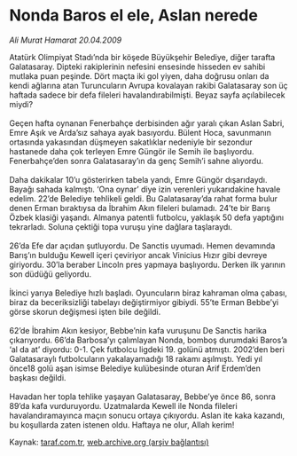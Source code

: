 # Nonda Baros el ele, Aslan nerede

*Ali Murat Hamarat 20.04.2009*

<div class="yazi">Atatürk Olimpiyat Stadı’nda bir köşede Büyükşehir Belediye, diğer tarafta Galatasaray. Dipteki rakiplerinin nefesini ensesinde hisseden ev sahibi mutlaka puan peşinde. Dört maçta iki gol yiyen, daha doğrusu onları da kendi ağlarına atan Turuncuların Avrupa kovalayan rakibi Galatasaray son üç haftada sadece bir defa fileleri havalandırabilmişti. Beyaz sayfa açılabilecek miydi? <br/><br/>Geçen hafta oynanan Fenerbahçe derbisinden ağır yaralı çıkan Aslan Sabri, Emre Aşık ve Arda’sız sahaya ayak basıyordu. Bülent Hoca, savunmanın ortasında yakasından düşmeyen sakatlıklar nedeniyle bir sezondur hastanede daha çok terleyen Emre Güngör ile Semih ile başlıyordu. Fenerbahçe’den sonra Galatasaray’ın da genç Semih’i sahne alıyordu. <br/><br/>Daha dakikalar 10’u gösterirken tabela yandı, Emre Güngör dışarıdaydı. Bayağı sahada kalmıştı. ‘Ona oynar’ diye izin verenleri yukarıdakine havale edelim. 22’de Belediye tehlikeli geldi. Bu Galatasaray’da rahat forma bulur denen Erman bıraktıysa da İbrahim Akın fileleri bulamadı. 24’te bir Barış Özbek klasiği yaşandı. Almanya patentli futbolcu, yaklaşık 50 defa yaptığını tekrarladı. Soluna çektiği topa vuruşu yine dağlara taşlaraydı. <br/><br/>26’da Efe dar açıdan şutluyordu. De Sanctis uyumadı. Hemen devamında Barış’ın bulduğu Kewell içeri çeviriyor ancak Vinicius Hızır gibi devreye giriyordu. 30’la beraber Lincoln pres yapmaya başlıyordu. Derken ilk yarının son düdüğü geliyordu. <br/><br/>İkinci yarıya Belediye hızlı başladı. Oyuncuların biraz kahraman olma çabası, biraz da beceriksizliği tabelayı değiştirmiyor gibiydi. 55’te Erman Bebbe’yi görse skorun değişmesi işten bile değildi. <br/><br/>62’de İbrahim Akın kesiyor, Bebbe’nin kafa vuruşunu De Sanctis harika çıkarıyordu. 66’da Barbosa’yı çalımlayan Nonda, bomboş durumdaki Baros’a ‘al da at’ diyordu: 0-1. Çek futbolcu ligdeki 19. golünü atmıştı. 2002’den beri Galatasaraylı futbolcuların yakalayamadığı 18 rakamı aşılmıştı. Yedi yıl önce18 golü aşan isimse Belediye kulübesinde oturan Arif Erdem’den başkası değildi. <br/><br/>Havadan her topla tehlike yaşayan Galatasaray, Bebbe’ye önce 86, sonra 89’da kafa vurduruyordu. Uzatmalarda Kewell ile Nonda fileleri havalandıramayınca maçın sonucu ortaya çıkıyordu. Aslan ite kaka kazandı, bu koşullarda zaten istenen oldu. Haftaya ne olur, Allah kerim!</div>

Kaynak: [taraf.com.tr](m), [web.archive.org (arşiv bağlantısı)](http://web.archive.org/web/20101201071208/http://taraf.com.tr/ali-murat-hamarat/makale-nonda-baros-el-ele-aslan-nerede.htm)

